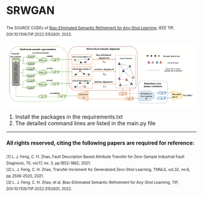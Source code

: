# SRWGAN
<font size=1>The SOURCE CODEs of [Bias-Eliminated Semantic Refinement for Any-Shot Learning](https://ieeexplore.ieee.org/document/9721701), IEEE TIP, DOI:10.1109/TIP.2022.3152631, 2022.</font>    

![The Structure of SRWGAN](https://github.com/LiangjunFeng/SRWGAN/blob/main/SRWGAN.png)

1. Install the packages in the requirements.txt
2. The detailed command lines are listed in the main.py file        
  
----------   
#### All rights reserved, citing the following papers are required for reference:
<font size=1>[1] L. J. Feng, C. H. Zhao, Fault Description Based Attribute Transfer for Zero-Sample Industrial Fault Diagnosis, TII, vol.17, no. 3, pp.1852-1862, 2021.</font>      
<font size=1>[2] L. J. Feng, C. H. Zhao, Transfer Increment for Generalized Zero-Shot Learning, TNNLS, vol.32, no.6, pp.2506-2520, 2021.</font>      
<font size=1>[3] L. J. Feng, C. H. Zhao, et al. Bias-Eliminated Semantic Refinement for Any-Shot Learning, TIP, DOI:10.1109/TIP.2022.3152631, 2022.</font>    
